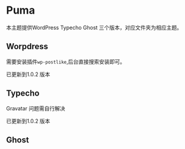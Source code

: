# Puma

本主题提供WordPress Typecho Ghost 三个版本，对应文件夹为相应主题。

## Worpdress

需要安装插件`wp-postlike`,后台直接搜索安装即可。

已更新到1.0.2 版本

## Typecho

Gravatar 问题需自行解决

已更新到1.0.2 版本

## Ghost
